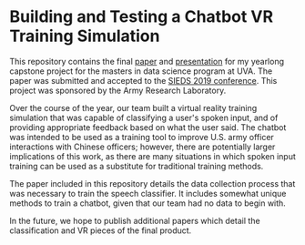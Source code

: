 # Building and Testing a Chatbot VR Training Simulation

This repository contains the final [paper](https://github.com/bshpringer/UVA-capstone-project/blob/master/Capstone_Final_Paper.pdf) and [presentation](https://github.com/bshpringer/UVA-capstone-project/blob/master/SIEDS_presentation.pdf) for my yearlong capstone project for the masters in data science program at UVA. The paper was submitted and accepted to the [SIEDS 2019 conference](http://bart.sys.virginia.edu/sieds19/). This project was sponsored by the Army Research Laboratory.

Over the course of the year, our team built a virtual reality training simulation that was capable of classifying a user's spoken input, and of providing appropriate feedback based on what the user said. The chatbot was intended to be used as a training tool to improve U.S. army officer interactions with Chinese officers; however, there are potentially larger implications of this work, as there are many situations in which spoken input training can be used as a substitute for traditional training methods.

The paper included in this repository details the data collection process that was necessary to train the speech classifier. It includes somewhat unique methods to train a chatbot, given that our team had no data to begin with.

In the future, we hope to publish additional papers which detail the classification and VR pieces of the final product.
